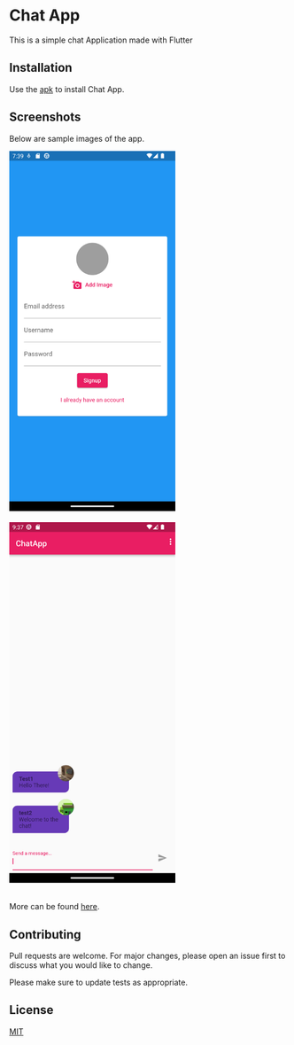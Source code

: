 


# Chat App
This is a simple chat Application made with Flutter


## Installation

Use the [apk](https://github.com/albusaidyy/chat_app/blob/master/apk/app-release.apk) to install Chat App.

## Screenshots

Below are sample images of the app.

  
<kbd> 
<img src="https://github.com/albusaidyy/chat_app/blob/master/assets/screenshots/2.png" alt="Screenshot 2" width="300" >
</kbd>
<br>
<br>



<kbd> 
<img src="https://github.com/albusaidyy/chat_app/blob/master/assets/screenshots/4.png" alt="Screenshot 4" width="300" >
</kbd>
<br>
<br>

More can be found [here](https://github.com/albusaidyy/chat_app/tree/master/assets/screenshots).






## Contributing
Pull requests are welcome. For major changes, please open an issue first to discuss what you would like to change.

Please make sure to update tests as appropriate.

## License
[MIT](https://choosealicense.com/licenses/mit/)
